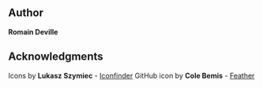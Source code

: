 ## Author

**Romain Deville**

## Acknowledgments

Icons by **Lukasz Szymiec** - [Iconfinder](https://www.iconfinder.com/GraphiteSword)
GitHub icon by **Cole Bemis** - [Feather](https://feathericons.com/)